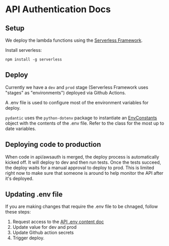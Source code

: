 # API Authentication Docs

## Setup

We deploy the lambda functions using the [Serverless Framework](https://www.serverless.com/framework/docs/).

Install serverless:

```
npm install -g serverless
```


## Deploy

Currently we have a `dev` and `prod` stage (Serverless Framework uses "stages" as "environments") deployed via Github Actions.

A .env file is used to configure most of the environment variables for deploy.

`pydantic` uses the `python-dotenv` package to instantiate an
[EnvConstants](https://github.com/covid-projections/covid-data-model/blob/main/api/awsauth/awsauth/config.py#L4)
object with the contents of the .env file.  Refer to the class for the most up to
date variables.

## Deploying code to production

When code in api/awsauth is merged, the deploy process is automatically kicked off.
It will deploy to dev and then run tests.  Once the tests succeed, the deploy waits for a
manual approval to deploy to prod. This is limited right now to make sure that someone is around to
help monitor the API after it's deployed.


## Updating .env file

If you are making changes that require the .env file to be chnaged, follow these steps:

 1. Request access to the [API .env content doc](https://docs.google.com/document/d/1lHD2cG0FYKoOc5Q17ugg20m-WcucD7UfkiTSChpmUhQ)
 2. Update value for dev and prod
 3. Update Github action secrets
 4. Trigger deploy.
